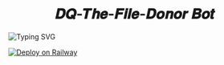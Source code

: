 <h1 align="center">
  𝑫𝑸-𝑻𝒉𝒆-𝑭𝒊𝒍𝒆-𝑫𝒐𝒏𝒐𝒓 𝑩𝒐𝒕
</h1>

![Typing SVG](https://readme-typing-svg.herokuapp.com/?lines=#🇩‌🇪‌🇵‌🇱‌🇴‌🇾‌+🇹‌🇴‌+🇷‌🇦‌🇮‌🇱‌🇼‌🇦‌🇾‌!;α+тєℓєgяαм+вσт+яєρσ+ву+ʝƲρ𝖏ϯ𝛆Ɽ+тg!)
</p>

[![Deploy on Railway](https://railway.app/button.svg)](https://railway.app/template/a4PlXN?referralCode=Xt40yB)

